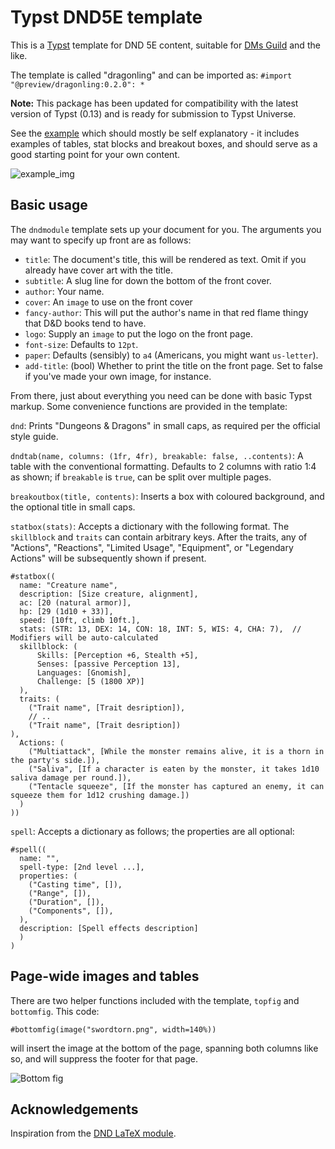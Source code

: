 # Typst DND5E template

This is a [Typst](https://typst.app) template for DND 5E content, suitable for [DMs Guild](https://www.dmsguild.com) and the like.

The template is called "dragonling" and can be imported as: `#import "@preview/dragonling:0.2.0": *`

**Note:** This package has been updated for compatibility with the latest version of Typst (0.13) and is ready for submission to Typst Universe.

See the [example](https://github.com/coljac/typst-dnd5e) which should mostly be self explanatory - it includes examples of tables, stat blocks and breakout boxes, and should serve as a good starting point for your own content.

![example_img](https://github.com/coljac/typst-dnd5e/assets/191407/76bbb6fc-70fb-4766-b40c-37b1a090422b)

## Basic usage

The `dndmodule` template sets up your document for you. The arguments you may want to specify up front are as follows:

- `title`: The document's title, this will be rendered as text. Omit if you already have cover art with the title.
- `subtitle`: A slug line for down the bottom of the front cover.
- `author`: Your name.
- `cover`: An `image` to use on the front cover
- `fancy-author`: This will put the author's name in that red flame thingy that D&D books tend to have.
- `logo`: Supply an `image` to put the logo on the front page.
- `font-size`: Defaults to `12pt`.
- `paper`: Defaults (sensibly) to `a4` (Americans, you might want `us-letter`).
- `add-title`: (bool) Whether to print the title on the front page. Set to false if you've made your own image, for instance.

From there, just about everything you need can be done with basic Typst markup. Some convenience functions are provided in the template:

`dnd`: Prints "Dungeons & Dragons" in small caps, as required per the official style guide.

`dndtab(name, columns: (1fr, 4fr), breakable: false, ..contents)`: A table with the conventional formatting. Defaults to 2 columns with ratio 1:4 as shown; if `breakable` is `true`, can be split over multiple pages.

`breakoutbox(title, contents)`: Inserts a box with coloured background, and the optional title in small caps.

`statbox(stats)`: Accepts a dictionary with the following format. The `skillblock` and `traits` can contain arbitrary keys. After the traits, any of "Actions", "Reactions", "Limited Usage", "Equipment", or "Legendary Actions" will be subsequently shown if present.

```
#statbox((
  name: "Creature name",
  description: [Size creature, alignment],
  ac: [20 (natural armor)],
  hp: [29 (1d10 + 33)],
  speed: [10ft, climb 10ft.],
  stats: (STR: 13, DEX: 14, CON: 18, INT: 5, WIS: 4, CHA: 7),  // Modifiers will be auto-calculated
  skillblock: (
      Skills: [Perception +6, Stealth +5],
      Senses: [passive Perception 13],
      Languages: [Gnomish],
      Challenge: [5 (1800 XP)]
  ),
  traits: (
    ("Trait name", [Trait desription]),
    // ..
    ("Trait name", [Trait desription])
),
  Actions: (
    ("Multiattack", [While the monster remains alive, it is a thorn in the party's side.]),
    ("Saliva", [If a character is eaten by the monster, it takes 1d10 saliva damage per round.]),
    ("Tentacle squeeze", [If the monster has captured an enemy, it can squeeze them for 1d12 crushing damage.])
  )
))
```

`spell`: Accepts a dictionary as follows; the properties are all optional:

```
#spell((
  name: "",
  spell-type: [2nd level ...],
  properties: (
    ("Casting time", []),
    ("Range", []),
    ("Duration", []),
    ("Components", []),
  ),
  description: [Spell effects description]
  )
)
```

## Page-wide images and tables

There are two helper functions included with the template, `topfig` and `bottomfig`. This code:

```typst
#bottomfig(image("swordtorn.png", width=140%))
```

will insert the image at the bottom of the page, spanning both columns like so, and will suppress the footer for that page.

![Bottom fig](https://github.com/user-attachments/assets/8ed0d215-245c-49d9-987a-4c8faf3392c7)

## Acknowledgements

Inspiration from the [DND LaTeX module](https://github.com/rpgtex/DND-5e-LaTeX-Template).
